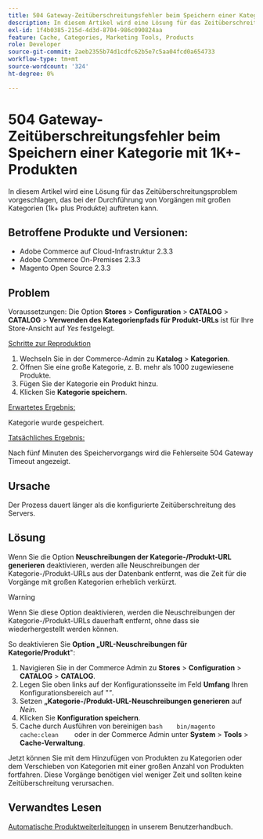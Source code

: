 ```yaml
---
title: 504 Gateway-Zeitüberschreitungsfehler beim Speichern einer Kategorie mit 1K+-Produkten
description: In diesem Artikel wird eine Lösung für das Zeitüberschreitungsproblem vorgeschlagen, das bei der Durchführung von Vorgängen mit großen Kategorien (1k+ plus Produkte) auftreten kann.
exl-id: 1f4b0385-215d-4d3d-8704-986c090824aa
feature: Cache, Categories, Marketing Tools, Products
role: Developer
source-git-commit: 2aeb2355b74d1cdfc62b5e7c5aa04fcd0a654733
workflow-type: tm+mt
source-wordcount: '324'
ht-degree: 0%

---
```


# 504 Gateway-Zeitüberschreitungsfehler beim Speichern einer Kategorie mit 1K+-Produkten

In diesem Artikel wird eine Lösung für das Zeitüberschreitungsproblem vorgeschlagen, das bei der Durchführung von Vorgängen mit großen Kategorien (1k+ plus Produkte) auftreten kann.

## Betroffene Produkte und Versionen:

* Adobe Commerce auf Cloud-Infrastruktur 2.3.3
* Adobe Commerce On-Premises 2.3.3
* Magento Open Source 2.3.3

## Problem

Voraussetzungen: Die Option **Stores** > **Configuration** > **CATALOG** > **CATALOG** > **Verwenden des Kategorienpfads für Produkt-URLs** ist für Ihre Store-Ansicht auf *Yes* festgelegt.

<u>Schritte zur Reproduktion</u>

1. Wechseln Sie in der Commerce-Admin zu **Katalog** > **Kategorien**.
1. Öffnen Sie eine große Kategorie, z. B. mehr als 1000 zugewiesene Produkte.
1. Fügen Sie der Kategorie ein Produkt hinzu.
1. Klicken Sie **Kategorie speichern**.

<u>Erwartetes Ergebnis:</u>

Kategorie wurde gespeichert.

<u>Tatsächliches Ergebnis:</u>

Nach fünf Minuten des Speichervorgangs wird die Fehlerseite 504 Gateway Timeout angezeigt.

## Ursache

Der Prozess dauert länger als die konfigurierte Zeitüberschreitung des Servers.

## Lösung

Wenn Sie die Option **Neuschreibungen der Kategorie-/Produkt-URL generieren** deaktivieren, werden alle Neuschreibungen der Kategorie-/Produkt-URLs aus der Datenbank entfernt, was die Zeit für die Vorgänge mit großen Kategorien erheblich verkürzt.

>[!WARNING]
>
>Wenn Sie diese Option deaktivieren, werden die Neuschreibungen der Kategorie-/Produkt-URLs dauerhaft entfernt, ohne dass sie wiederhergestellt werden können.

So deaktivieren Sie **Option „URL-Neuschreibungen für Kategorie/Produkt**&quot;:

1. Navigieren Sie in der Commerce Admin zu **Stores** > **Configuration** > **CATALOG** > **CATALOG**.
1. Legen Sie oben links auf der Konfigurationsseite im Feld **Umfang** Ihren Konfigurationsbereich auf &quot;*&quot;*.
1. Setzen **„Kategorie-/Produkt-URL-Neuschreibungen generieren** auf *Nein*.
1. Klicken Sie **Konfiguration speichern**.
1. Cache durch Ausführen von bereinigen    ```bash    bin/magento cache:clean    ```    oder in der Commerce Admin unter **System** > **Tools** > **Cache-Verwaltung**.

Jetzt können Sie mit dem Hinzufügen von Produkten zu Kategorien oder dem Verschieben von Kategorien mit einer großen Anzahl von Produkten fortfahren. Diese Vorgänge benötigen viel weniger Zeit und sollten keine Zeitüberschreitung verursachen.

## Verwandtes Lesen

[Automatische Produktweiterleitungen](https://experienceleague.adobe.com/en/docs/commerce-admin/marketing/seo/url-rewrites/url-redirect-product-automatic) in unserem Benutzerhandbuch.
